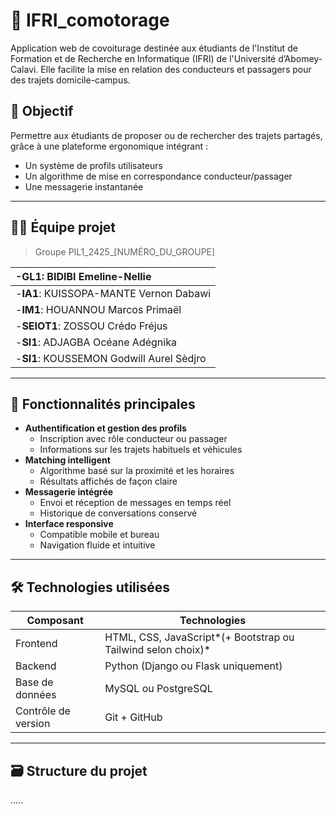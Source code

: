 # 🚗 IFRI_comotorage

Application web de covoiturage destinée aux étudiants de l'Institut de Formation et de Recherche en Informatique (IFRI) de l'Université d’Abomey-Calavi. Elle facilite la mise en relation des conducteurs et passagers pour des trajets domicile-campus.

## 🎯 Objectif

Permettre aux étudiants de proposer ou de rechercher des trajets partagés, grâce à une plateforme ergonomique intégrant :

- Un système de profils utilisateurs
- Un algorithme de mise en correspondance conducteur/passager
- Une messagerie instantanée

---

## 🧑‍💻 Équipe projet

> Groupe PIL1_2425_[NUMÉRO_DU_GROUPE]

| -**GL1**: BIDIBI Emeline-Nellie          |
| :---------------------------------------------- |
| -**IA1**: KUISSOPA-MANTE Vernon Dabawi    |
| -**IM1**: HOUANNOU Marcos Primaël        |
| -**SEIOT1**: ZOSSOU Crédo Fréjus        |
| -**SI1**: ADJAGBA Océane Adégnika       |
| -**SI1**: KOUSSEMON Godwill Aurel Sèdjro |

---

## 🧩 Fonctionnalités principales

- **Authentification et gestion des profils**
  - Inscription avec rôle conducteur ou passager
  - Informations sur les trajets habituels et véhicules
- **Matching intelligent**
  - Algorithme basé sur la proximité et les horaires
  - Résultats affichés de façon claire
- **Messagerie intégrée**
  - Envoi et réception de messages en temps réel
  - Historique de conversations conservé
- **Interface responsive**
  - Compatible mobile et bureau
  - Navigation fluide et intuitive

---

## 🛠️ Technologies utilisées

| Composant            | Technologies                                                   |
| -------------------- | -------------------------------------------------------------- |
| Frontend             | HTML, CSS, JavaScript*(+ Bootstrap ou Tailwind selon choix)* |
| Backend              | Python (Django ou Flask uniquement)                            |
| Base de données     | MySQL ou PostgreSQL                                            |
| Contrôle de version | Git + GitHub                                                   |

---

## 🗃️ Structure du projet

.....
